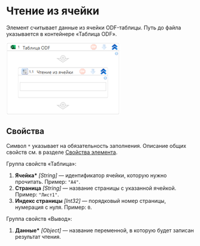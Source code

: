 # Чтение из ячейки

Элемент считывает данные из ячейки ODF-таблицы. Путь до файла указывается в контейнере «Таблица ODF».

![Элемент «Чтение из ячейки»](../../../../resources/activities/extra/odf-oxml/table/odf-read-cell.png)


## Свойства

Символ `*` указывает на обязательность заполнения. Описание общих свойств см. в разделе [Свойства элемента](https://docs.primo-rpa.ru/primo-rpa/primo-studio/process/elements#svoistva-elementa).

Группа свойств «Таблица»:

1. **Ячейка\*** *[String]* — идентификатор ячейки, которую нужно прочитать. Пример: `"A4"`.
1. **Страница** *[String]* — название страницы с указанной ячейкой. Пример: `"Лист1"`.
1. **Индекс страницы** *[Int32]* — порядковый номер страницы, нумерация с нуля. Пример: `0`.

Группа свойств «Вывод»:

1. **Данные\*** *[Object]* — название переменной, в которую будет записан результат чтения.


